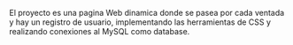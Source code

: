 El proyecto es una pagina Web dinamica donde se pasea por cada ventada y hay un registro de usuario, implementando las herramientas de CSS y realizando conexiones al MySQL como database.